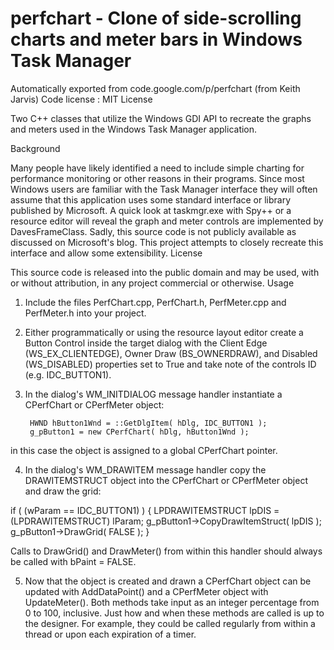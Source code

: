 # perfchart - Clone of side-scrolling charts and meter bars in Windows Task Manager
Automatically exported from code.google.com/p/perfchart (from Keith Jarvis)
Code license : MIT License 

Two C++ classes that utilize the Windows GDI API to recreate the graphs and meters used in the Windows Task Manager application. 


Background

Many people have likely identified a need to include simple charting for performance monitoring or other reasons in their programs. Since most Windows users are familiar with the Task Manager interface they will often assume that this application uses some standard interface or library published by Microsoft. A quick look at taskmgr.exe with Spy++ or a resource editor will reveal the graph and meter controls are implemented by DavesFrameClass. Sadly, this source code is not publicly available as discussed on Microsoft's blog. This project attempts to closely recreate this interface and allow some extensibility.
License

This source code is released into the public domain and may be used, with or without attribution, in any project commercial or otherwise.
Usage

1. Include the files PerfChart.cpp, PerfChart.h, PerfMeter.cpp and PerfMeter.h into your project.

2. Either programmatically or using the resource layout editor create a Button Control inside the target dialog with the Client Edge (WS_EX_CLIENTEDGE), Owner Draw (BS_OWNERDRAW), and Disabled (WS_DISABLED) properties set to True and take note of the controls ID (e.g. IDC_BUTTON1).

3. In the dialog's WM_INITDIALOG message handler instantiate a CPerfChart or CPerfMeter object:

        HWND hButton1Wnd = ::GetDlgItem( hDlg, IDC_BUTTON1 );
        g_pButton1 = new CPerfChart( hDlg, hButton1Wnd );

in this case the object is assigned to a global CPerfChart pointer.

4. In the dialog's WM_DRAWITEM message handler copy the DRAWITEMSTRUCT object into the CPerfChart or CPerfMeter object and draw the grid:

if ( (wParam == IDC_BUTTON1) ) 
{
        LPDRAWITEMSTRUCT lpDIS = (LPDRAWITEMSTRUCT) lParam;
        g_pButton1->CopyDrawItemStruct( lpDIS );
        g_pButton1->DrawGrid( FALSE );
}

Calls to DrawGrid() and DrawMeter() from within this handler should always be called with bPaint = FALSE.

5. Now that the object is created and drawn a CPerfChart object can be updated with AddDataPoint() and a CPerfMeter object with UpdateMeter(). Both methods take input as an integer percentage from 0 to 100, inclusive. Just how and when these methods are called is up to the designer. For example, they could be called regularly from within a thread or upon each expiration of a timer. 
